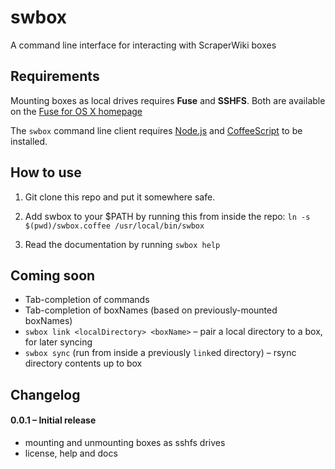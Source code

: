 # swbox

A command line interface for interacting with ScraperWiki boxes

## Requirements

Mounting boxes as local drives requires **Fuse** and **SSHFS**. Both are available on the [Fuse for OS X homepage](http://osxfuse.github.com/)

The `swbox` command line client requires [Node.js](http://nodejs.org) and [CoffeeScript](http://coffeescript.org) to be installed.

## How to use

1. Git clone this repo and put it somewhere safe.

2. Add swbox to your $PATH by running this from inside the repo: `ln -s $(pwd)/swbox.coffee /usr/local/bin/swbox`

3. Read the documentation by running `swbox help`

## Coming soon

* Tab-completion of commands
* Tab-completion of boxNames (based on previously-mounted boxNames)
* `swbox link <localDirectory> <boxName>` – pair a local directory to a box, for later syncing
* `swbox sync` (run from inside a previously `link`ed directory) – rsync directory contents up to box

## Changelog

#### 0.0.1 – Initial release
* mounting and unmounting boxes as sshfs drives
* license, help and docs
